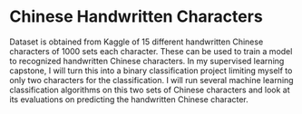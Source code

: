 # Chinese Handwritten Characters

Dataset is obtained from Kaggle of 15 different handwritten Chinese characters of 1000 sets each character. These can be used to train a model to recognized handwritten Chinese characters. In my supervised learning capstone, I will turn this into a binary classification project limiting myself to only two characters for the classification. I will run several machine learning classification algorithms on this two sets of Chinese characters and look at its evaluations on predicting the handwritten Chinese character.
